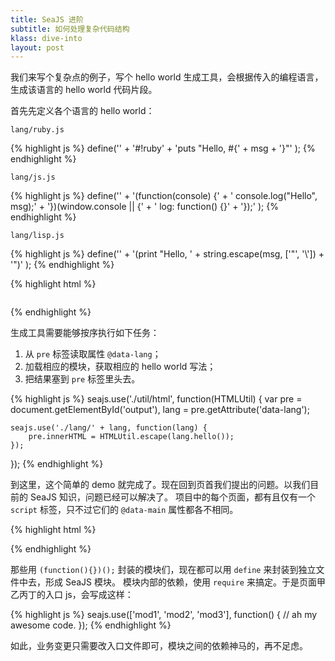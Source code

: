```yaml
---
title: SeaJS 进阶
subtitle: 如何处理复杂代码结构
klass: dive-into
layout: post
---
```


我们来写个复杂点的例子，写个 hello world 生成工具，会根据传入的编程语言，生成该语言的 hello world 代码片段。

首先先定义各个语言的 hello world：

`lang/ruby.js`

{% highlight js %}
define('' +
    '#!ruby' +
    'puts "Hello, #{' + msg + '}"'
);
{% endhighlight %}

`lang/js.js`

{% highlight js %}
define('' +
    '(function(console) {' +
    '    console.log("Hello", msg);' +
    '})(window.console || {' +
    '    log: function() {}' +
    '});'
);
{% endhighlight %}

`lang/lisp.js`

{% highlight js %}
define('' +
    '(print "Hello, ' + string.escape(msg, ['"', '\\']) + '")'
);
{% endhighlight %}

{% highlight html %}
<!doctype html>
<html>
<head></head>
<body>
    <pre id="output" data-lang="ruby"></pre>
    <script src="sea.js" data-main="./generator"></script>
</body>
</html>
{% endhighlight %}

生成工具需要能够按序执行如下任务：

 1. 从 `pre` 标签读取属性 `@data-lang`；
 2. 加载相应的模块，获取相应的 hello world 写法；
 3. 把结果塞到 `pre` 标签里头去。

{% highlight js %}
seajs.use('./util/html', function(HTMLUtil) {
    var pre = document.getElementById('output'),
        lang = pre.getAttribute('data-lang');

    seajs.use('./lang/' + lang, function(lang) {
        pre.innerHTML = HTMLUtil.escape(lang.hello());
    });
});
{% endhighlight %}

到这里，这个简单的 demo 就完成了。现在回到页首我们提出的问题。以我们目前的 SeaJS 知识，问题已经可以解决了。
项目中的每个页面，都有且仅有一个 `script` 标签，只不过它们的 `@data-main` 属性都各不相同。

{% highlight html %}
<!-- page a -->
<script src="sea.js" data-main="./page-a"></script>

<!-- page b -->
<script src="sea.js" data-main="./page-b"></script>
{% endhighlight %}

那些用 `(function(){})();` 封装的模块们，现在都可以用 `define` 来封装到独立文件中去，形成 SeaJS 模块。
模块内部的依赖，使用 `require` 来搞定。于是页面甲乙丙丁的入口 js，会写成这样：

{% highlight js %}
seajs.use(['mod1', 'mod2', 'mod3'], function() {
    // ah my awesome code.
});
{% endhighlight %}

如此，业务变更只需要改入口文件即可，模块之间的依赖神马的，再不足虑。